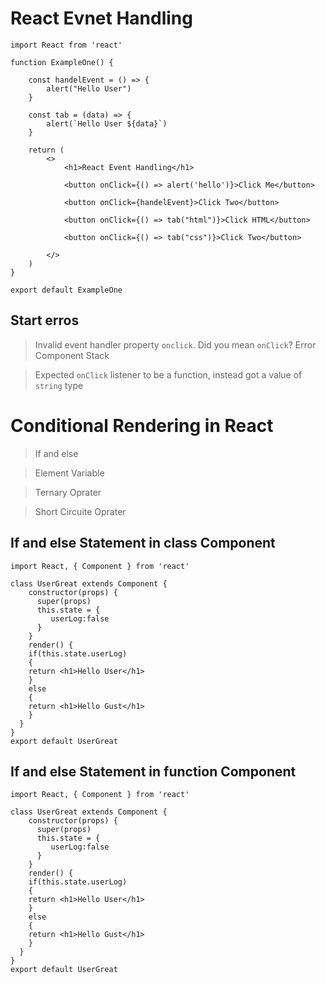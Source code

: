 # React Evnet Handling

```
import React from 'react'

function ExampleOne() {

    const handelEvent = () => {
        alert("Hello User")
    }

    const tab = (data) => {
        alert(`Hello User ${data}`)
    }
    
    return (
        <>
            <h1>React Event Handling</h1>

            <button onClick={() => alert('hello')}>Click Me</button>

            <button onClick={handelEvent}>Click Two</button>

            <button onClick={() => tab("html")}>Click HTML</button>

            <button onClick={() => tab("css")}>Click Two</button>

        </>
    )
}

export default ExampleOne
```

 ## Start erros

> Invalid event handler property `onclick`. Did you mean `onClick`? Error Component Stack

> Expected `onClick` listener to be a function, instead got a value of `string` type





# Conditional Rendering in React  

> If and else

> Element Variable

> Ternary Oprater

> Short Circuite Oprater

## If and else Statement in class Component

```
import React, { Component } from 'react'

class UserGreat extends Component {
    constructor(props) {
      super(props)
      this.state = {
         userLog:false
      }
    }
    render() {
    if(this.state.userLog)
    {
    return <h1>Hello User</h1>
    }
    else
    {
    return <h1>Hello Gust</h1>
    }
  }
}
export default UserGreat
```

## If and else Statement in function Component

```
import React, { Component } from 'react'

class UserGreat extends Component {
    constructor(props) {
      super(props)
      this.state = {
         userLog:false
      }
    }
    render() {
    if(this.state.userLog)
    {
    return <h1>Hello User</h1>
    }
    else
    {
    return <h1>Hello Gust</h1>
    }
  }
}
export default UserGreat
```
